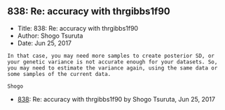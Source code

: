 ## 838: Re: accuracy with thrgibbs1f90

- Title: 838: Re: accuracy with thrgibbs1f90
- Author: Shogo Tsuruta
- Date: Jun 25, 2017

```
In that case, you may need more samples to create posterior SD, or your genetic variance is not accurate enough for your datasets. So, you may need to estimate the variance again, using the same data or some samples of the current data.

Shogo
```

- [838](0838.md): Re: accuracy with thrgibbs1f90 by Shogo Tsuruta, Jun 25, 2017
